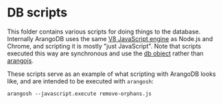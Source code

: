 # DB scripts

This folder contains various scripts for doing things to the database. 
Internally ArangoDB uses the same [V8 JavaScript engine](https://v8.dev/) as Node.js and Chrome, and scripting it is mostly "just JavaScript".
Note that scripts executed this way are synchronous and use the [db object](https://www.arangodb.com/docs/stable/appendix-references-dbobject.html) rather than [arangojs](https://arangodb.github.io/arangojs/).

These scripts serve as an example of what scripting with ArangoDB looks like, and are intended to be executed with `arangosh`:
```
arangosh --javascript.execute remove-orphans.js
```
